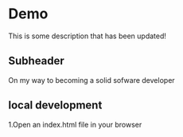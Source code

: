 # Demo
This is some description that has been updated!

## Subheader
On my way to becoming a solid sofware developer
## local development
1.Open an index.html file in your browser